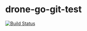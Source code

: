 # drone-go-git-test

[![Build Status](https://cloud.drone.io/api/badges/cyantarek/drone-go-git-test/status.svg)](https://cloud.drone.io/cyantarek/drone-go-git-test)

